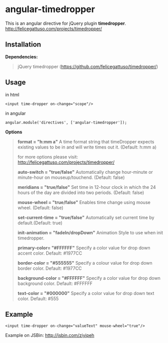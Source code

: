 # angular-timedropper

This is an angular directive for jQuery plugin **timedropper**. 
http://felicegattuso.com/projects/timedropper/

## Installation

**Dependencies:**

> jQuery
> timedropper (https://github.com/felicegattuso/timedropper/)


## Usage

 
in html 

    <input time-dropper on-change="scope"/>

in angular

    angular.module('directives', ['angular-timedropper']);

**Options**





> **format = "h:mm a"** A time format string that timeDropper expects existing values to be in and will write times out it. (Default: h:mm
> a)
> 
> for more options please visit:
> http://felicegattuso.com/projects/timedropper/		
> 
> 
> 
> 
> 
> 
> 
> **auto-switch = "true/false"**
>                     Automatically change hour-minute or minute-hour on mouseup/touchend. (Default: false)
> 
> 
> 
> 
> 
> **meridians = "true/false"** Set time in 12-hour clock in which the 24 hours of the day are divided into two periods. (Default: false)
> 
> 
> 
> **mouse-wheel = "true/false"** Enables time change using mouse wheel. (Default: false)
> 
> 
> 
> **set-current-time = "true/false"** Automatically set current time by default.(Default: true)
> 
> 
> 
> **init-animation = "fadeIn/dropDown"** Animation Style to use when init timedropper. 
> 
> 
> 
> **primary-color= "#FFFFFF"** Specify a color value for drop down accent color. Default: #1977CC
> 
> 
> 
> **border-color = "#555555"** Specify a colour value for drop down border color. Default: #1977CC
> 
> 
> 
> 
> **background-color = "#FFFFFF"** Specify a color value for drop down background color. Default: #FFFFFF
> 
> 
> 
> **text-color = "#000000"** Specify a color value for drop down text color. Default: #555




## Example

    <input time-dropper on-change="valueText" mouse-wheel="true"/>

Example on JSBin: http://jsbin.com/ziyipeh


